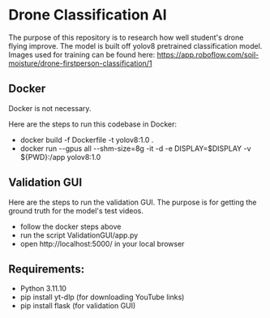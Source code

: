 # Drone Classification AI
The purpose of this repository is to research how well student's drone flying improve. The model is built off yolov8 pretrained classification model. Images used for training can be found here: https://app.roboflow.com/soil-moisture/drone-firstperson-classification/1
## Docker

Docker is not necessary.

Here are the steps to run this codebase in Docker:
- docker build -f Dockerfile -t yolov8:1.0 .
- docker run --gpus all --shm-size=8g -it -d -e DISPLAY=$DISPLAY -v ${PWD}:/app yolov8:1.0

## Validation GUI
Here are the steps to run the validation GUI. The purpose is for getting the ground truth for the model's test videos.
- follow the docker steps above
- run the script ValidationGUI/app.py
- open http://localhost:5000/ in your local browser

## Requirements:
- Python 3.11.10
- pip install yt-dlp (for downloading YouTube links)
- pip install flask (for validation GUI)

